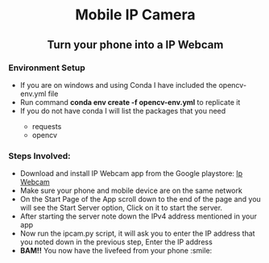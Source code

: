<h1 align="center">Mobile IP Camera</h1>
<h2 align="center"> Turn your phone into a IP Webcam</h2>

<h3>Environment Setup</h3>
<ul>
<li> If you are on windows and using Conda I have included the opencv-env.yml file</li>
<li> Run command <b>conda env create -f opencv-env.yml</b> to replicate it</li>
<li> If you do not have conda I will list the packages that you need</li>
<ul> 
<li>requests</li>
<li>opencv</li>
</ul>
</ul>

<h3>Steps Involved:</h3>
<ul>
<li> Download and install IP Webcam app from the Google playstore: <a href="https://play.google.com/store/apps/details?id=com.pas.webcam">Ip Webcam</a> </li>
<li>Make sure your phone and mobile device are on the same network</li>
<li> On the Start Page of the App scroll down to the end of the page and you will see the Start Server option, Click on it to start the server.</li>
<li>After starting the server note down the IPv4 address mentioned in your app</li>
<li>Now run the ipcam.py script, it will ask you to enter the IP address that you noted down in the previous step, Enter the IP address</li>
<li><b>BAM!!</b> You now have the livefeed from your phone :smile:</li>
</ul>
